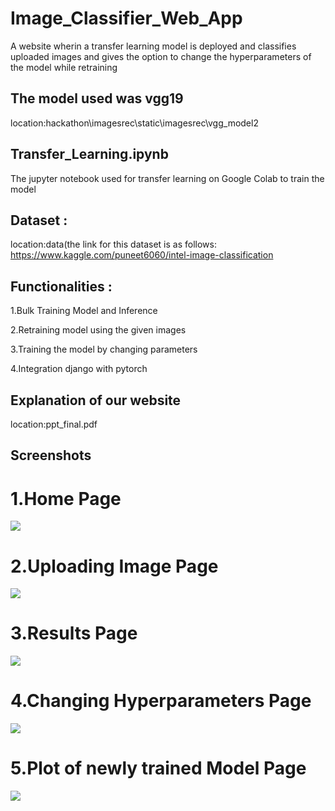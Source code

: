 # Image_Classifier_Web_App
A website wherin a transfer learning model is deployed and classifies uploaded images and gives the option to change the hyperparameters of the model while retraining
 
## The model used was vgg19
location:hackathon\imagesrec\static\imagesrec\vgg_model2

## Transfer_Learning.ipynb
The jupyter notebook used for transfer learning on Google Colab to train the model 

## Dataset :
location:data(the link for this dataset is as follows: https://www.kaggle.com/puneet6060/intel-image-classification

## Functionalities :
1.Bulk Training Model and Inference

2.Retraining model using the given images

3.Training the model by changing parameters

4.Integration django with pytorch

## Explanation of our website
location:ppt_final.pdf

## Screenshots
# 1.Home Page
![](../main/screenshots/First.png?raw=true)

# 2.Uploading Image Page
![](../main/screenshots/Second.png?raw=true)

# 3.Results Page
![](../main/screenshots/Third.jpeg?raw=true)

# 4.Changing Hyperparameters Page
![](../main/screenshots/Fourth.png?raw=true)

# 5.Plot of newly trained Model Page
![](../main/screenshots/Five.png?raw=true)
